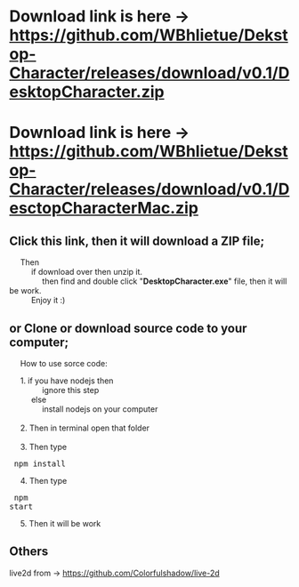 
# Download link is here -> https://github.com/WBhlietue/Dekstop-Character/releases/download/v0.1/DesktopCharacter.zip
# Download link is here -> https://github.com/WBhlietue/Dekstop-Character/releases/download/v0.1/DesctopCharacterMac.zip

## Click this link, then it will download a ZIP file;
&nbsp; &nbsp; &nbsp;Then \
&nbsp; &nbsp; &nbsp;&nbsp; &nbsp; &nbsp;if download over then unzip it.\
&nbsp; &nbsp; &nbsp;&nbsp; &nbsp; &nbsp;&nbsp; &nbsp; &nbsp;then find and double click  "**DesktopCharacter.exe**"  file, then it will be work.\
&nbsp; &nbsp; &nbsp;&nbsp; &nbsp; &nbsp;Enjoy it :)

## or Clone or download source code to your computer;
&nbsp; &nbsp; &nbsp;How to use sorce code:

&nbsp; &nbsp; &nbsp;1. if you have nodejs then \
&nbsp; &nbsp; &nbsp;&nbsp; &nbsp; &nbsp;&nbsp; &nbsp; &nbsp;ignore this step\
&nbsp; &nbsp; &nbsp;&nbsp; &nbsp; &nbsp;else\
&nbsp; &nbsp; &nbsp;&nbsp; &nbsp; &nbsp;&nbsp; &nbsp; &nbsp;install nodejs on your computer <br/>\
&nbsp; &nbsp; &nbsp;2. Then in terminal open that folder<br/>\
&nbsp; &nbsp; &nbsp;3. Then type <pre> npm install </pre>
&nbsp; &nbsp; &nbsp;4. Then type <pre> npm start </pre>
&nbsp; &nbsp; &nbsp;5. Then it will be work
   

## Others
live2d from -> https://github.com/Colorfulshadow/live-2d


